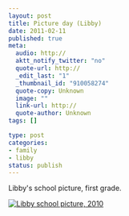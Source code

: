 ```yaml
--- 
layout: post
title: Picture day (Libby)
date: 2011-02-11
published: true
meta: 
  audio: http://
  aktt_notify_twitter: "no"
  quote-url: http://
  _edit_last: "1"
  _thumbnail_id: "910058274"
  quote-copy: Unknown
  image: ""
  link-url: http://
  quote-author: Unknown
tags: []

type: post
categories: 
- family
- libby
status: publish
---
```

Libby's school picture, first grade.

[![](http://media.eick.us/2010/11/2010-10-08-at-22-08-18-239x300.jpg "Libby school picture, 2010")](http://media.eick.us/2010/11/2010-10-08-at-22-08-18.jpg)
